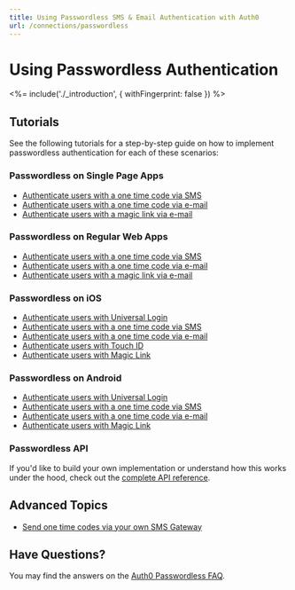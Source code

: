 ```yaml
---
title: Using Passwordless SMS & Email Authentication with Auth0
url: /connections/passwordless
---
```

# Using Passwordless Authentication

<!-- markdownlint-disable -->

<%= include('./_introduction', { withFingerprint: false }) %>

## Tutorials

See the following tutorials for a step-by-step guide on how to implement passwordless authentication for each of these scenarios:

### Passwordless on Single Page Apps

 - [Authenticate users with a one time code via SMS](/connections/passwordless/spa-sms)
 - [Authenticate users with a one time code via e-mail](/connections/passwordless/spa-email-code)
 - [Authenticate users with a magic link via e-mail](/connections/passwordless/spa-email-link)

### Passwordless on Regular Web Apps

 - [Authenticate users with a one time code via SMS](/connections/passwordless/regular-web-app-sms)
 - [Authenticate users with a one time code via e-mail](/connections/passwordless/regular-web-app-email-code)
 - [Authenticate users with a magic link via e-mail](/connections/passwordless/regular-web-app-email-link)

### Passwordless on iOS

 - [Authenticate users with Universal Login](/connections/passwordless/native-passwordless-universal)
 - [Authenticate users with a one time code via SMS](/connections/passwordless/ios-sms-swift)
 - [Authenticate users with a one time code via e-mail](/connections/passwordless/ios-email-swift)
 - [Authenticate users with Touch ID](/connections/passwordless/ios-touch-id-swift)
 - [Authenticate users with Magic Link](/connections/passwordless/ios-magic-link)

### Passwordless on Android

 - [Authenticate users with Universal Login](/connections/passwordless/native-passwordless-universal)
 - [Authenticate users with a one time code via SMS](/connections/passwordless/android-sms)
 - [Authenticate users with a one time code via e-mail](/connections/passwordless/android-email)
 - [Authenticate users with Magic Link](/libraries/lock-android/passwordless-magic-link)

### Passwordless API

If you'd like to build your own implementation or understand how this works under the hood, check out the [complete API reference](/auth-api#passwordless).

## Advanced Topics

 - [Send one time codes via your own SMS Gateway](/connections/passwordless/sms-gateway)

## Have Questions?

You may find the answers on the [Auth0 Passwordless FAQ](/connections/passwordless/faq).
